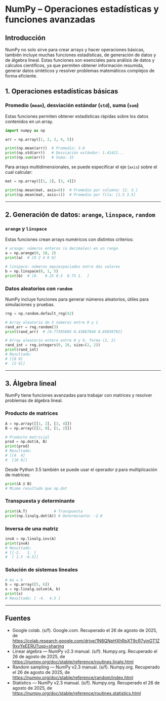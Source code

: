 # NumPy – Operaciones estadísticas y funciones avanzadas

## Introducción

NumPy no solo sirve para crear arrays y hacer operaciones básicas, también incluye muchas funciones estadísticas, de generación de datos y de álgebra lineal. Estas funciones son esenciales para análisis de datos y cálculos científicos, ya que permiten obtener información resumida, generar datos sintéticos y resolver problemas matemáticos complejos de forma eficiente.

## 1. Operaciones estadísticas básicas

### Promedio (`mean`), desviación estándar (`std`), suma (`sum`)

Estas funciones permiten obtener estadísticas rápidas sobre los datos contenidos en un array.

```python
import numpy as np

arr = np.array([1, 2, 3, 4, 5])

print(np.mean(arr))  # Promedio: 3.0
print(np.std(arr))   # Desviación estándar: 1.41421...
print(np.sum(arr))   # Suma: 15
```

Para arrays multidimensionales, se puede especificar el eje (`axis`) sobre el cual calcular:

```python
mat = np.array([[1, 2], [3, 4]])

print(np.mean(mat, axis=0))  # Promedio por columna: [2. 3.]
print(np.mean(mat, axis=1))  # Promedio por fila: [1.5 3.5]
```

---

## 2. Generación de datos: `arange`, `linspace`, `random`

### `arange` y `linspace`

Estas funciones crean arrays numéricos con distintos criterios:

```python
# arange: números enteros (o decimales) en un rango
a = np.arange(0, 10, 2)
print(a)  # [0 2 4 6 8]

# linspace: números equiespaciados entre dos valores
b = np.linspace(0, 1, 5)
print(b)  # [0.   0.25 0.5  0.75 1.  ]
```

### Datos aleatorios con `random`

NumPy incluye funciones para generar números aleatorios, útiles para simulaciones y pruebas.

```python
rng = np.random.default_rng(42)

# Array aleatorio de 3 números entre 0 y 1
rand_arr = rng.random(3)
print(rand_arr)  # [0.77395605 0.43887844 0.85859792]

# Array aleatorio entero entre 0 y 9, forma (2, 2)
rand_int = rng.integers(0, 10, size=(2, 2))
print(rand_int)
# Resultado:
# [[8 0]
#  [2 6]]
```

---

## 3. Álgebra lineal

NumPy tiene funciones avanzadas para trabajar con matrices y resolver problemas de álgebra lineal.

### Producto de matrices

```python
A = np.array([[1, 2], [3, 4]])
B = np.array([[2, 0], [1, 2]])

# Producto matricial
prod = np.dot(A, B)
print(prod)
# Resultado:
# [[4  4]
#  [10 8]]
```

Desde Python 3.5 también se puede usar el operador `@` para multiplicación de matrices:

```python
print(A @ B)
# Mismo resultado que np.dot
```

### Transpuesta y determinante

```python
print(A.T)            # Transpuesta
print(np.linalg.det(A)) # Determinante: -2.0
```

### Inversa de una matriz

```python
invA = np.linalg.inv(A)
print(invA)
# Resultado:
# [[-2.   1. ]
#  [ 1.5 -0.5]]
```

### Solución de sistemas lineales

```python
# Ax = b
b = np.array([5, 6])
x = np.linalg.solve(A, b)
print(x)
# Resultado: [ -4.  4.5 ]
```

---

## Fuentes


- Google colab. (s/f). Google.com. Recuperado el 26 de agosto de 2025, de https://colab.research.google.com/drive/1N8QNpHXhRpXT9cR7vjnGT1Z9xvYeEERU?usp=sharing
- Linear algebra — NumPy v2.3 manual. (s/f). Numpy.org. Recuperado el 26 de agosto de 2025, de https://numpy.org/doc/stable/reference/routines.linalg.html
- Random sampling — NumPy v2.3 manual. (s/f). Numpy.org. Recuperado el 26 de agosto de 2025, de https://numpy.org/doc/stable/reference/random/index.html
- Statistics — NumPy v2.3 manual. (s/f). Numpy.org. Recuperado el 26 de agosto de 2025, de https://numpy.org/doc/stable/reference/routines.statistics.html